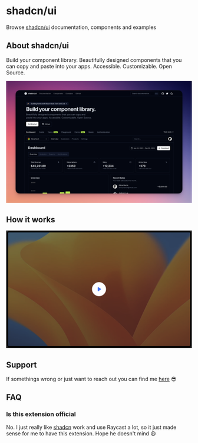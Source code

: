 # shadcn/ui

Browse [shadcn/ui](https://ui.shadcn.com/) documentation, components and examples

## About shadcn/ui
Build your component library.
Beautifully designed components that you can copy and paste into your apps. Accessible. Customizable. Open Source.

![shadcn/ui home](assets/shadcn-ui-home.png)

## How it works

[![Watch the video](assets/demo-thumbnail.png)](https://share.cleanshot.com/qC4T9Q98)

## Support

If somethings wrong or just want to reach out you can find me [here](https://luis-oliveira.vercel.app/) 😎

## FAQ

### Is this extension official

No. I just really like [shadcn](https://twitter.com/shadcn) work and use Raycast a lot, so it just made sense for me to have this extension. Hope he doesn't mind 😃
